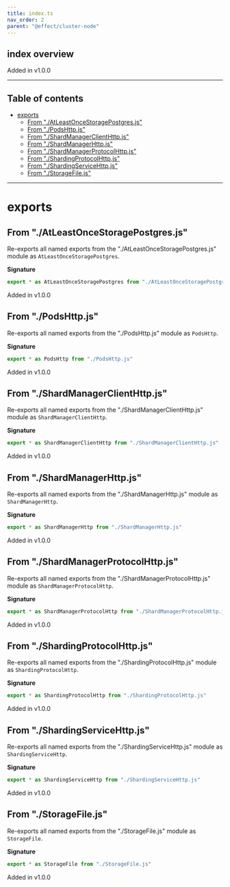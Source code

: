```yaml
---
title: index.ts
nav_order: 2
parent: "@effect/cluster-node"
---
```


## index overview

Added in v1.0.0

---

<h2 class="text-delta">Table of contents</h2>

- [exports](#exports)
  - [From "./AtLeastOnceStoragePostgres.js"](#from-atleastoncestoragepostgresjs)
  - [From "./PodsHttp.js"](#from-podshttpjs)
  - [From "./ShardManagerClientHttp.js"](#from-shardmanagerclienthttpjs)
  - [From "./ShardManagerHttp.js"](#from-shardmanagerhttpjs)
  - [From "./ShardManagerProtocolHttp.js"](#from-shardmanagerprotocolhttpjs)
  - [From "./ShardingProtocolHttp.js"](#from-shardingprotocolhttpjs)
  - [From "./ShardingServiceHttp.js"](#from-shardingservicehttpjs)
  - [From "./StorageFile.js"](#from-storagefilejs)

---

# exports

## From "./AtLeastOnceStoragePostgres.js"

Re-exports all named exports from the "./AtLeastOnceStoragePostgres.js" module as `AtLeastOnceStoragePostgres`.

**Signature**

```ts
export * as AtLeastOnceStoragePostgres from "./AtLeastOnceStoragePostgres.js"
```

Added in v1.0.0

## From "./PodsHttp.js"

Re-exports all named exports from the "./PodsHttp.js" module as `PodsHttp`.

**Signature**

```ts
export * as PodsHttp from "./PodsHttp.js"
```

Added in v1.0.0

## From "./ShardManagerClientHttp.js"

Re-exports all named exports from the "./ShardManagerClientHttp.js" module as `ShardManagerClientHttp`.

**Signature**

```ts
export * as ShardManagerClientHttp from "./ShardManagerClientHttp.js"
```

Added in v1.0.0

## From "./ShardManagerHttp.js"

Re-exports all named exports from the "./ShardManagerHttp.js" module as `ShardManagerHttp`.

**Signature**

```ts
export * as ShardManagerHttp from "./ShardManagerHttp.js"
```

Added in v1.0.0

## From "./ShardManagerProtocolHttp.js"

Re-exports all named exports from the "./ShardManagerProtocolHttp.js" module as `ShardManagerProtocolHttp`.

**Signature**

```ts
export * as ShardManagerProtocolHttp from "./ShardManagerProtocolHttp.js"
```

Added in v1.0.0

## From "./ShardingProtocolHttp.js"

Re-exports all named exports from the "./ShardingProtocolHttp.js" module as `ShardingProtocolHttp`.

**Signature**

```ts
export * as ShardingProtocolHttp from "./ShardingProtocolHttp.js"
```

Added in v1.0.0

## From "./ShardingServiceHttp.js"

Re-exports all named exports from the "./ShardingServiceHttp.js" module as `ShardingServiceHttp`.

**Signature**

```ts
export * as ShardingServiceHttp from "./ShardingServiceHttp.js"
```

Added in v1.0.0

## From "./StorageFile.js"

Re-exports all named exports from the "./StorageFile.js" module as `StorageFile`.

**Signature**

```ts
export * as StorageFile from "./StorageFile.js"
```

Added in v1.0.0
